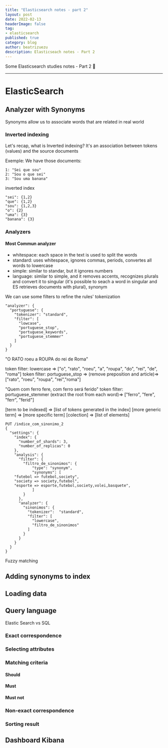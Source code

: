 ```yaml
---
title: "Elasticsearch notes - part 2"
layout: post
date: 2022-02-13
headerImage: false
tag:
- elasticsearch
published: true
category: blog
author: beatrizuezu
description: Elasticseach notes - Part 2
---
```


Some Elasticsearch studies notes - Part 2 🎉

---


# ElasticSearch

## Analyzer with Synonyms
Synonyms allow us to associate words that are related in real world

### Inverted indexing
Let's recap, what is Inverted indexing? 
It's an association between tokens (values) and the source documents

Exemple:
We have those documents:
```
1: "Sei que sou"
2: "Sou o que sei"
3: "Sou uma banana"
```
inverted index
```
"sei": {1,2}
"que": {1,2}
"sou": {1,2,3}
"o": {2}
"uma": {3}
"banana": {3}
```

### Analyzers
#### Most Commun analyzer
- whitespace: each space in the text is used to split the words
- standard: uses whitespace, ignores commas, periods, convertes all words to lowercase
- simple: similar to standar, but it ignores numbers
- language: similar to simple, and it removes accents, recognizes plurals and convert it to singular (it's possible to seach a word in singular and ES retrieves documents with plural), synonym

We can use some filters to refine the rules' tokenization
```
"analyzer": {
  "portuguese": {
    "tokenizer": "standard",
    "filter": [
      "lowcase",
      "portuguese_stop",
      "portuguese_keywords",
      "portuguese_stemmer"
    ]
  }
}
```

"O RATO roeu a ROUPA do rei de Roma"

token filter: lowercase => ["o", "rato", "roeu", "a", "roupa", "do", "rei", "de", "roma"]
token filter: portuguese_stop => (remove preposition and article)=> ["rato", "roeu", "roupa", "rei","roma"] 

"Quem com ferro fere, com ferro será ferido"
token filter: portuguese_stemmer (extract the root from each word)=> ["ferro", "fere", "ferr", "ferid"]

[term to be indexed] => [list of tokens generated in the index]
[more generic term] => [more specific term]
[colection] => [list of elements]

```
PUT /indice_com_sinonimo_2
{
  "settings": {
    "index": {
      "number_of_shards": 3,
      "number_of_replicas": 0
    },
    "analysis": {
      "filter": {
        "filtro_de_sinonimos": {
            "type": "synonym",
            "synonyms": [
    "futebol => futebol,society",
    "society => society,futebol",
    "esporte => esporte,futebol,society,volei,basquete",
            ]
        }
      },
      "analyzer": {
        "sinonimos": {
          "tokenizer":  "standard",
          "filter": [
            "lowercase",
            "filtro_de_sinonimos"
          ]
        }
      }
    }
  }
}
```

Fuzzy matching

## Adding synonyms to index
## Loading data

## Query language
Elastic Search vs SQL

### Exact correspondence
### Selecting attributes
### Matching criteria
#### Should
#### Must
#### Must not
### Non-exact correspondence
### Sorting result
## Dashboard Kibana
